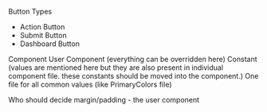 Button Types
- Action Button
- Submit Button
- Dashboard Button


Component
User Component (everything can be overridden here)
Constant (values are mentioned here but they are also present in individual component file. these constants should be moved into the component.)
One file for all common values (like PrimaryColors file)

Who should decide margin/padding - the user component
